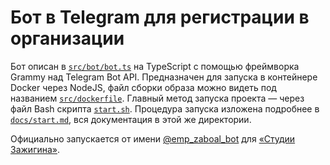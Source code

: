# Бот в Telegram для регистрации в организации

Бот описан в [`src/bot/bot.ts`](../source/bot-telegram_register/bot.ts) на TypeScript с помощью фреймворка Grammy над Telegram Bot API. Предназначен для запуска в контейнере Docker через NodeJS, файл сборки образа можно видеть под названием [`src/dockerfile`](../source/dockerfile). Главный метод запуска проекта — через файл Bash скрипта [`start.sh`](../source/start.sh). Процедура запуска изложена подробнее в [`docs/start.md`](start.md), вся документация в этой же директории.

Официально запускается от имени [@emp_zaboal_bot](https://t.me/emp_zaboal_bot) для [«Студии Зажигина»](https://site.zaboal.ru).
